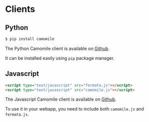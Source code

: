 # Clients

## Python

```bash
$ pip install camomile
```

The Python Camomile client is available on [Github](https://github.com/camomile-project/camomile-client-python).

It can be installed easily using `pip` package manager.


## Javascript

```html
<script type="text/javascript" src="fermata.js"></script> 
<script type="text/javascript" src="camomile.js"></script> 
```

The Javascript Camomile client is available on [Github](https://github.com/camomile-project/camomile-client-javascript).

To use it in your webapp, you need to include both `camomile.js` and `fermata.js`.

